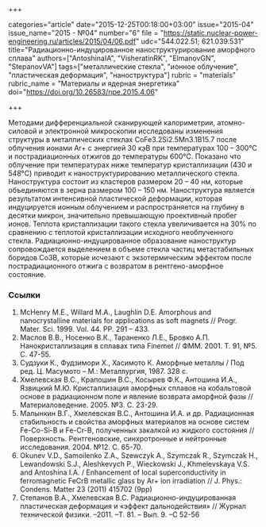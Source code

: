 +++

categories="article"
date="2015-12-25T00:18:00+03:00"
issue="2015-04"
issue_name="2015 - №04"
number="6"
file = "https://static.nuclear-power-engineering.ru/articles/2015/04/06.pdf"
udc="544.022.51; 621.039.531"
title="Радиационно-индуцированное наноструктурирование аморфного сплава"
authors=["AntoshinaIA", "VisheratinRK", "ElmanovGN", "StepanovVA"]
tags=["металлические стекла", "ионное облучение", "пластическая деформация", "наноструктура"]
rubric = "materials"
rubric_name = "Материалы и ядерная энергетика"
doi="https://doi.org/10.26583/npe.2015.4.06"

+++

Методами дифференциальной сканирующей калориметрии, атомно-силовой и электронной микроскопии исследованы изменения структуры в металлических стеклах CoFe3.2Si2.5Mn3.1B15.7 после облучения ионами Ar+ с энергией 30 кэВ при температурах 100 – 300°C и пострадиационных отжигов до температуры 600°C. Показано что облучение при температурах ниже температур кристаллизации (430 и 548°C) приводит к наноструктурированию металлического стекла. Наноструктура состоит из кластеров размером 20 – 40 нм, которые объединяются в зерна размером 100 – 150 нм. Наноструктура является результатом интенсивной пластической деформации, которая индуцируется ионным облучением и распространяется на глубину в десятки микрон, значительно превышающую проективный пробег ионов. Теплота кристаллизации такого стекла увеличивается на 30% по сравнению с теплотой кристаллизации исходного необлученного стекла. Радиационно-индуцированное образование наноструктур сопровождается выделением в объеме стекла частиц метастабильных боридов Со3В, которые исчезают с экзотермическим эффектом после пострадиационного отжига с возвратом в рентгено-аморфное состояние.

### Ссылки

1. McHenry M.E., Willard M.A., Laughlin D.E. Amorphous and nanocrystalline materials for applications as soft magnets // Progr. Mater. Sci. 1999. Vol. 44. PP. 291 – 433.
2. Маслов В.В., Носенко В.К., Тараненко Л.Е., Бровко А.П. Нанокристаллизация в сплавах типа Finemet // ФММ. 2001. Т. 91, №5. С. 47-55.
3. Судзуки К., Фудзимори Х., Хасимото К. Аморфные металлы / Под ред. Ц. Масумото – М.: Металлургия, 1987. 328 с.
4. Хмелевская В.С., Крапошин В.С., Косырев Ф.К., Антошина И.А., Язвицкий М.Ю. Кристаллизация аморфных сплавов на кобальтовой основе в радиационном поле и явление возврата аморфной фазы // Материаловедение. 2005. №3. С. 23-29.
5. Малынкин В.Г., Хмелевская В.С., Антошина И.А. и др. Радиационная стабильность и свойства аморфных материалов на основе систем Fe-Co-Si-B и Fe-Cr-B, полученных закалкой из жидкого состояния // Поверхность. Рентгеновские, синхротронные и нейтронные исследования. 2004. №12. С. 65-70.
6. Okunev V.D., Samoilenko Z.A., Szewczyk A., Szymczak R., Szymczak H., Lewandowski S.J., Aleshkevych P., Wieckowski J., Khmelevskaya V.S. and Antoshina I.A. / Enhancement of local superconductivity in ferromagnetic FeCrB metallic glass by Ar+ ion irradiation // J. Phys.: Condens. Matter 23 (2011) 415702 (9pp)
7. Степанов В.А., Хмелевская В.С. Радиационно-индуцированная пластическая деформация и «эффект дальнодействия» // Журнал технической физики. –2011. –Т. 81. – Вып. 9. –С 52-56